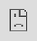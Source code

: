 # OrigamiJumper

This repository is for the ICRA 2022 paper: ["Printable Origami Bistable Structures for Foldable Jumpers"](https://paperpile.com/app/p/753ed2cc-0d89-0440-b57f-7b656842619a).

The repository includes:

- Grasshopper designing files for waterbomb (SW), split-fold waterbomb (SFWB)
- Pattern to be used with a laser cutter to make the origami SW/SFWB structures
- Some animations on the transition of the SW and SFWB structure between bi-stable states

<p align="center">
<iframe style="position:absolute;top:0;left:0;width:100%;height:100%;" src="https://www.youtube.com/embed/15y4ZFg5i5Y" title="YouTube video player" frameborder="0" allow="accelerometer; autoplay; clipboard-write; encrypted-media; gyroscope; picture-in-picture" allowfullscreen></iframe>
</p>

# How to use Grasshopper files?

**Software Requirements:**

- [Rhinoceros 7.0 (including Grasshopper plugin)](https://www.rhino3d.com)
- [Kangaroo 2](https://www.food4rhino.com/en/app/kangaroo-physics)

We assume that you have Rhinoceros/Grasshopper and Kangaroo 2 installed. After openning the .gh file, find the `Reset` button inside the design file and press it, you will see the SW/SFWB on the Rhinoceros screen.

![Grasshopper Reset Button](/docs/assets/images/grasshopper_resetbutton.png)

You can play with other parameters such as:

- `N.Num` : degree of the SW/SFWB structure. It specifies the number of mountain folds OR valley folds (for SW, `N.Num = 10` means that there are 10 mountain folds and 10 valley folds)
- `Folding Angle`: folding angle at the vortex of the waterbomb structure (angle **θ** in paper)
- `Vertical Load`: the normal load applied on the vortext of the waterbomb structure
- `Mountain Fold Strength`: the stiffness of mountain fold (valley folds should have different value, but for the sake of simplicity, we will assume that a valley fold and a mountain fold both have a same value of stiffness)

# Laser cutting patterns

We include ready made SW and SFWB patterns for laser cutting. We use Takeo Tant paper as the material of origami structure (see paper for more detail on the material)

# Citation

T. D. Ta\*, Z. Chang\*, K. Narumi, T. Umedachi, and Y. Kawahara, “**Printable Kirigami Bistable Structures for Foldable Jumping Robots,**” 2022 IEEE International Conference on Robotics and Automation (ICRA), 2022, To Appear. (* Co-first authors)
